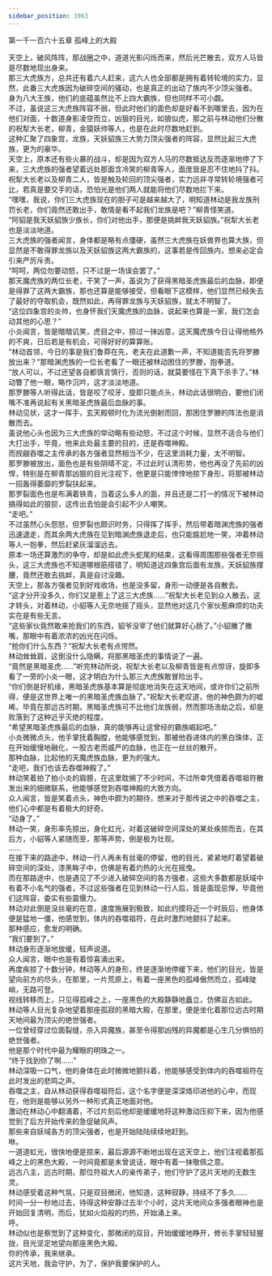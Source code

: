 ```yaml
---
sidebar_position: 1063
---
```

 第一千一百六十五章 孤峰上的大殿


天空上，破风阵阵，那战圈之中，道道光影闪烁而来，然后光芒散去，双方人马皆是尽数地现出身来。  
那三大虎族方，总共还有着六人赶来，这六人也全部都是拥有着转轮境的实力，显然，此番三大虎族因为破碎空间的骚动，也是真正的出动了族内不少顶尖强者。  
身为八大王族，他们的底蕴虽然比不上四大霸族，但也同样不可小觑。  
不过，虽说这三大虎族阵容不弱，但此时他们的面色却是好看不到哪里去，因为在他们对面，十数道身影凌空而立，凶狠的目光，如狼似虎，那之前与林动他们分散的祝犁大长老，柳青，金猿妖帅等人，也是在此时尽数地赶到。  
这种汇聚了四象宫，龙族，天妖貂族三大势力顶尖强者的阵容，显然比起三大虎族，更为的豪华。  
天空上，原本还有些火暴的战斗，却是因为双方人马的尽数抵达反而逐渐地停了下来，三大虎族的强者望着远处那面含冷笑的柳青等人，面庞皆是忍不住地抖了抖。  
祝犁大长老以及柳青二人，皆是触及轮回的顶尖强者，实力远非寻常转轮境强者可比，若真是要交手的话，恐怕光是他们两人就能将他们尽数地拦下来。  
“嘿嘿，我说，你们三大虎族现在的胆子可是越来越大了，明知道林动是我龙族刑罚长老，你们竟然还敢出手，敢情是看不起我们龙族是吧？”柳青怪笑道。  
“阿貂是我天妖貂族少族长，你们对他出手，那便是挑衅我天妖貂族。”祝犁大长老也是淡淡地道。  
三大虎族的强者闻言，身体都是略有点僵硬，虽然三大虎族在妖兽界也算大族，但显然是不敢得罪龙族以及天妖貂族这两大霸族的，这事若是传回族内，想来必定会引来严厉斥责。  
“呵呵，两位勿要动怒，只不过是一场误会罢了。”  
那天魔虎族的两位长老，干笑了一声，虽说为了获得黑暗圣虎族最后的血脉，即便是得罪了这两大霸族，那也还算是能够接受，但看眼下这模样，他们显然已经失去了最好的夺取机会，既然如此，再得罪龙族与天妖貂族，就太不明智了。  
“这位四象宫的炎帅，也身怀我们天魔虎族的血脉，说起来也算是一家，我们怎会动其他的心思？”  
小炎闻言，皆是暗暗讥笑，虎目之中，掠过一抹凶意，这天魔虎族今日让得他格外的不爽，日后若是有机会，可得好好的算算账。  
“林动首领，今日的事是我们鲁莽在先，老夫在此道歉一声，不知道能否先将罗滕放出来？”那暗渊虎族的一位长老看了一眼还被林动困住的罗滕，抱拳道。  
“放人可以，不过还望各自都慎言慎行，否则的话，就莫要怪在下真下杀手了。”林动瞥了他一眼，略作沉吟，这才淡淡地道。  
那罗滕等人听得此话，皆是咬了咬牙，旋即只能点头，林动此话很明白，要他们闭嘴不准再说起有关黑暗圣虎族最后血脉的事。  
林动见状，这才一挥手，玄天殿顿时化为流光倒射而回，那困住罗滕的阵法也是消散而去。  
虽说他心头也因为三大虎族的举动略有些动怒，不过这个时候，显然不适合与他们大打出手，毕竟，他来此处最主要的目的，还是吞噬神殿。  
而觊觎吞噬之主传承的各方强者显然相当不少，在这里消耗力量，太不明智。  
那罗滕被放出，面色也是有些阴晴不定，不过此时认清形势，他也再没了先前的凶悍，特别是在柳青那凶狠的目光注视下，他更是只能悻悻地掠下身形，将那被林动一招轰得萎靡的罗裂扶起来。  
那罗裂面色也是布满着铁青，当着这么多人的面，并且还是二打一的情况下被林动搞得如此的狼狈，这传出去怕是会引起不少人嘲笑。  
“走吧。”  
不过虽然心头怨怒，但罗裂也颇识时务，只得挥了挥手，然后带着暗渊虎族的强者迅速退走，而其余两大虎族在见到暗渊虎族退走后，也只能尴尬地一笑，冲着林动等人一抱拳，然后赶紧灰溜溜远去。  
原本一场还算激烈的争夺，却是如此虎头蛇尾的结束，这看得周围那些强者无奈摇头，这三大虎族也不知道哪根筋搭错了，明知道这四象宫后面有龙族，天妖貂族撑腰，竟然还敢去挑衅，真是自讨没趣。  
天空上，那各方强者见到好戏收场，也是没多留，身形一动便是各自散去。  
“这才分开没多久，你们又是惹上了这三大虎族……”祝犁大长老见到众人散去，这才转头，对着林动，小貂等人无奈地摇了摇头，显然他对这几个家伙惹麻烦的功夫实在是有些无言。  
“这些家伙竟然敢来抢我们的东西，貂爷没宰了他们就算好心肠了。”小貂撇了撇嘴，那眼中有着浓浓的凶光在闪烁。  
“抢你们什么东西？”祝犁大长老有点愕然。  
林动耸耸肩，这倒没什么隐瞒，将那黑暗圣虎的事情说了一遍。  
“竟然是黑暗圣虎……”听完林动所说，祝犁大长老以及柳青皆是有点惊讶，旋即多看了一旁的小炎一眼，这才明白为什么那三大虎族敢冒险出手。  
“你们倒是好机缘，黑暗圣虎族基本算是彻底地消失在这天地间，或许你们之前所得，便是这世界上唯一的黑暗圣虎族血脉了。”祝犁大长老叹道，他的神色颇为的嘘唏，毕竟在那远古时期，黑暗圣虎族可不比他们龙族弱，然而那场浩劫之后，却是败落到了这种近乎灭绝的程度。  
“希望黑暗圣虎族最后的血脉，真的能够再让这曾经的霸族崛起吧。”  
小炎微微点头，他手掌抚着胸膛，他能够感觉到，那被他吞进体内的黑白珠体，正在开始缓慢地融化，一股古老而威严的血脉，也正在一丝丝的散开。  
那种血脉，比起他的天魔虎族血脉，更为的强大。  
“走吧，我们也该去吞噬神殿了。”  
林动笑着拍了拍小炎的肩膀，在这里耽搁了不少时间，不过所幸凭借着吞噬祖符散发出来的细微联系，他能够感觉到吞噬神殿的大致方向。  
众人闻言，皆是笑着点头，神色中颇为的期待，想来对于那传说之中的吞噬之主，他们心中都是有着极大的好奇。  
“动身了。”  
林动一笑，身形率先掠出，身化虹光，对着这破碎空间深处的某处疾掠而去，在其后方，小貂等人紧随而至，那等声势，倒是极为壮观。  
……  
在接下来的路途中，林动一行人再未有丝毫的停留，他的目光，紧紧地盯着望着破碎空间的深处，漆黑眸子中，仿佛是有着灼热的火光在摇曳。  
而在那路途中，也是遇见了不少进入破碎空间的各方强者，这些大多数都是妖域中有着不小名气的强者，不过这些强者在见到林动一行人后，皆是面现忌惮，毕竟他们这阵容，委实有些震慑力。  
林动对此倒是没丝毫的在意，速度施展到极致，如此约摸将近一个时辰后，他身体便是猛地一僵，他感觉到，体内的吞噬祖符，在此时激烈地颤抖了起来。  
那种感应，愈发的明确。  
“我们要到了。”  
林动身形逐渐地放缓，轻声说道。  
众人闻言，眼中也是有着惊喜涌出来。  
再度疾掠了十数分钟，林动等人的身形，终是逐渐地停缓下来，他们的目光，皆是望向前方的尽头，在那里，一片荒原上，有着一座黑色的孤峰傲然而立，孤峰陡峭，无路可登。  
视线转移而上，只见得孤峰之上，一座黑色的大殿静静地矗立，仿佛亘古如此。  
林动等人目光复杂地望着那座孤寂的黑暗大殿，在那里，便是坐化着那位远古时期天地间最为顶尖的绝世强者。  
一位曾经穿过位面裂缝，杀入异魔族，甚至令得那凶残的异魔都是心生几分惧怕的绝世强者。  
他是那个时代中最为耀眼的明珠之一。  
“终于找到你了啊……”  
林动深吸一口气，他的身体在此时微微地颤抖着，他能够感受到体内的吞噬祖符在此时发出的悲鸣之声。  
吞噬之主，自从林动获得吞噬祖符后，这个名字便是深深烙印进他的心中，而现在，他则是能够以另外一种形式真正地面对他。  
激动在林动心中翻涌着，不过片刻后他却是缓缓地将这种激动压抑下来，因为他感觉到了后方开始传来的急促破风声。  
那些来自妖域各方的顶尖强者，也是开始陆陆续续地赶到。  
咻。  
一道道虹光，很快地便是掠来，最后源源不断地出现在这天空上，他们注视着那孤峰之上的黑色大殿，一时间竟都是未曾说话，眼中有着一抹敬佩之意。  
远古八主，远古时期，那位符祖大人的亲传弟子，他们守护了这片天地的无数生灵。  
林动感受着这种气氛，只是双目微闭，他知道，这种寂静，持续不了多久……  
时间一分一秒地过去，待得这种安静过去半个小时，这片天地间众多强者眼神也是开始回复清明，而后，犹如火焰般的灼热，开始涌上来。  
呼。  
林动似也是察觉到了这种变化，那微闭的双目，开始缓缓地睁开，修长手掌轻轻握拢，目光坚定地望向那座黑色大殿。  
你的传承，我来继承。  
这片天地，我会守护，为了，保护我要保护的人。  
  
  
